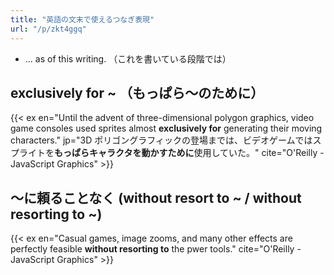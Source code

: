```yaml
---
title: "英語の文末で使えるつなぎ表現"
url: "/p/zkt4ggq"
---
```


- ... as of this writing. （これを書いている段階では）

exclusively for ~ （もっぱら～のために）
----
{{< ex en="Until the advent of three-dimensional polygon graphics, video game consoles used sprites almost **exclusively for** generating their moving characters." jp="3D ポリゴングラフィックの登場までは、ビデオゲームではスプライトを**もっぱらキャラクタを動かすために**使用していた。" cite="O'Reilly - JavaScript Graphics" >}}


～に頼ることなく (without resort to ~ / without resorting to ~)
----

{{< ex en="Casual games, image zooms, and many other effects are perfectly feasible **without resorting to** the pwer tools." cite="O'Reilly - JavaScript Graphics" >}}
